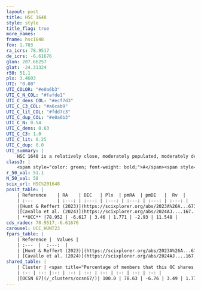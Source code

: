 ```yaml
---
layout: post
title: HSC 1648
style: style
title_flag: true
more_names: 
fname: hsc1648
fov: 1.703
ra_icrs: 78.9517
de_icrs: -6.61676
glon: 207.66257
glat: -24.31324
r50: 51.1
plx: 3.4603
UTI: "0.00"
UTI_COLOR: "#e0a6b3"
UTI_C_N_COL: "#fafde1"
UTI_C_dens_COL: "#ecf7d3"
UTI_C_C3_COL: "#a6cab9"
UTI_C_lit_COL: "#fdd7c3"
UTI_C_dup_COL: "#e0a6b3"
UTI_C_N: 0.54
UTI_C_dens: 0.63
UTI_C_C3: 1.0
UTI_C_lit: 0.25
UTI_C_dup: 0.0
UTI_summary: |
    HSC 1648 is a relatively close, moderately populated, moderately dense object of very high C3 quality. It was recently reported in the literature.<br><br><span style="color: #99180f; font-weight: bold;">Warning: </span>This is very likely a duplicate object, which shares a large percentage of members with at least one previously reported entry.
class3: |
    <span style="color: green; font-weight: bold;">A</span><span style="color: green; font-weight: bold;">A</span>
r_50_val: 51.1
N_50_val: 58
scix_url: HSC%201648
posit_table: |
    | Reference    | RA    | DEC   | Plx  | pmRA  | pmDE   |  Rv  |
    | :---         | :---: | :---: | :---: | :---: | :---: | :---: |
    |[Hunt & Reffert (2023)](https://scixplorer.org/abs/2023A%26A...673A.114H) | 77.275 | -8.816 | 3.493 | 1.737 | -2.975 | 12.161 |
    |[Cavallo et al. (2024)](https://scixplorer.org/abs/2024AJ....167...12C) | 78.532 | -7.037 | 3.493 | -- | -- | -- |
    | **UCC** |78.952 | -6.617 | 3.46 | 1.771 | -2.93 | 11.548 | 
cds_radec: 78.9517,-6.61676
carousel: UCC_HUNT23
fpars_table: |
    | Reference |  Values |
    | :---  |  :---:  |
    | [Hunt & Reffert (2023)](https://scixplorer.org/abs/2023A%26A...673A.114H) | `AV50=0.27, diffAV50=0.654, MOD50=7.302, logAge50=7.033` |
    | [Cavallo et al. (2024)](https://scixplorer.org/abs/2024AJ....167...12C) | `AV50=0.71, dMod50=7.27, logAge50=6.81, [Fe/H]50=-0.04` |
shared_table: |
    | Cluster | <span title="Percentage of members that this OC shares with the ones listed">%</span>   | RA   | DEC   | Plx   | pmRA  | pmDE  | Rv | UTI |
    | :-: | :-: |:-: | :-: | :-: | :-: | :-: | :-: | :-: |
    |[OCSN 67](/_clusters/ocsn67/)| 100.0 | 78.63 | -6.76 | 3.49 | 1.77 | -2.97 | 13.69 |0.46 |
---
```


